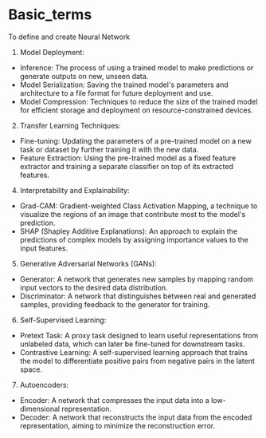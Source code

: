 # Basic_terms
To define and create Neural Network

1. Model Deployment: 
- Inference: The process of using a trained model to make predictions or generate outputs on new, unseen data. 
- Model Serialization: Saving the trained model's parameters and architecture to a file format for future deployment and use. 
- Model Compression: Techniques to reduce the size of the trained model for efficient storage and deployment on resource-constrained devices. 
2. Transfer Learning Techniques: 
- Fine-tuning: Updating the parameters of a pre-trained model on a new task or dataset by further training it with the new data. 
- Feature Extraction: Using the pre-trained model as a fixed feature extractor and training a separate classifier on top of its extracted features. 
4. Interpretability and Explainability: 
- Grad-CAM: Gradient-weighted Class Activation Mapping, a technique to visualize the regions of an image that contribute most to the model's prediction. 
- SHAP (Shapley Additive Explanations): An approach to explain the predictions of complex models by assigning importance values to the input features. 
5. Generative Adversarial Networks (GANs): 
- Generator: A network that generates new samples by mapping random input vectors to the desired data distribution. 
- Discriminator: A network that distinguishes between real and generated samples, providing feedback to the generator for training. 
6. Self-Supervised Learning: 
- Pretext Task: A proxy task designed to learn useful representations from unlabeled data, which can later be fine-tuned for downstream tasks. 
- Contrastive Learning: A self-supervised learning approach that trains the model to differentiate positive pairs from negative pairs in the latent space. 
7. Autoencoders: 
- Encoder: A network that compresses the input data into a low-dimensional representation. 
- Decoder: A network that reconstructs the input data from the encoded representation, aiming to minimize the reconstruction error.
